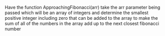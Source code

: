 Have the function ApproachingFibonacci(arr) take the arr parameter being passed which will be an array of integers and determine the smallest positive integer including zero that can be added to the array to make the sum of all of the numbers in the array add up to the next closest fibonacci number
